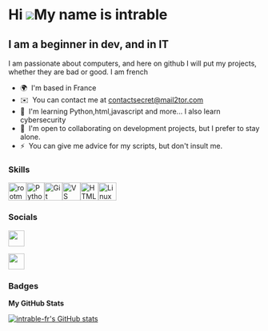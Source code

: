 Hi ![](https://user-images.githubusercontent.com/18350557/176309783-0785949b-9127-417c-8b55-ab5a4333674e.gif)My name is intrable
================================================================================================================================

I am a beginner in dev, and in IT
---------------------------------

I am passionate about computers, and here on github I will put my projects, whether they are bad or good. I am french

* 🌍  I'm based in France
* ✉️  You can contact me at [contactsecret@mail2tor.com](mailto:contactsecret@mail2tor.com)
* 🧠  I'm learning Python,html,javascript and more... I also learn cybersecurity
* 🤝  I'm open to collaborating on development projects, but I prefer to stay alone.
* ⚡  You can give me advice for my scripts, but don't insult me.

### Skills


<p align="left">
<a href="https://https://www.root-me.org" target="_blank" rel="noreferrer"><img src="https://external-content.duckduckgo.com/iu/?u=https%3A%2F%2Ftse1.mm.bing.net%2Fth%3Fid%3DOIP.eE956mZB3ekv_HpqYUZR5QHaHa%26pid%3DApi&f=1&ipt=5bab6efff5c4b2e63445bbe23b69b2bff32fe502c56690668a790b0168c831f6&ipo=images" width="36" height="36" alt="rootme" /></a><a 
<a href="https://www.python.org/" target="_blank" rel="noreferrer"><img src="https://raw.githubusercontent.com/danielcranney/readme-generator/main/public/icons/skills/python-colored.svg" width="36" height="36" alt="Python" /></a><a href="https://git-scm.com/" target="_blank" rel="noreferrer"><img src="https://raw.githubusercontent.com/danielcranney/readme-generator/main/public/icons/skills/git-colored.svg" width="36" height="36" alt="Git" /></a><a href="https://code.visualstudio.com/" target="_blank" rel="noreferrer"><img src="https://raw.githubusercontent.com/danielcranney/readme-generator/main/public/icons/skills/visualstudiocode.svg" width="36" height="36" alt="VS Code" /></a><a href="https://developer.mozilla.org/en-US/docs/Glossary/HTML5" target="_blank" rel="noreferrer"><img src="https://raw.githubusercontent.com/danielcranney/readme-generator/main/public/icons/skills/html5-colored.svg" width="36" height="36" alt="HTML5" /></a><a href="https://www.linux.org" target="_blank" rel="noreferrer"><img src="https://raw.githubusercontent.com/danielcranney/readme-generator/main/public/icons/skills/linux-colored.svg" width="36" height="36" alt="Linux" /></a>
</p>


### Socials

<p align="left"> <a href="https://www.github.com/intrable-fr" target="_blank" rel="noreferrer"> <picture> <source media="(prefers-color-scheme: dark)" srcset="https://raw.githubusercontent.com/danielcranney/readme-generator/main/public/icons/socials/github-dark.svg" /> <source media="(prefers-color-scheme: light)" srcset="https://raw.githubusercontent.com/danielcranney/readme-generator/main/public/icons/socials/github.svg" /> <img src="https://raw.githubusercontent.com/danielcranney/readme-generator/main/public/icons/socials/github.svg" width="32" height="32" /> </picture> </a></p>
<p align="left"> <a href="https://www.root-me.org/scriptkiddies-934275?lang=fr#d93785a45b405f778756af503c60ebc7" target="_blank" rel="noreferrer"> <picture> <source media="(prefers-color-scheme: dark)" srcset="https://external-content.duckduckgo.com/iu/?u=https%3A%2F%2Ftse1.mm.bing.net%2Fth%3Fid%3DOIP.eE956mZB3ekv_HpqYUZR5QHaHa%26pid%3DApi&f=1&ipt=5bab6efff5c4b2e63445bbe23b69b2bff32fe502c56690668a790b0168c831f6&ipo=images" /> <source media="(prefers-color-scheme: light)" srcset="https://external-content.duckduckgo.com/iu/?u=https%3A%2F%2Fdothazard.com%2Fwp-content%2Fuploads%2F2017%2F02%2Froot-me.jpg&f=1&nofb=1&ipt=61775203bebf8f92575dbeaeb26fee8d40a965682b6a66fb383ec736909087ab&ipo=images" /> <img src="https://external-content.duckduckgo.com/iu/?u=https%3A%2F%2Fdothazard.com%2Fwp-content%2Fuploads%2F2017%2F02%2Froot-me.jpg&f=1&nofb=1&ipt=61775203bebf8f92575dbeaeb26fee8d40a965682b6a66fb383ec736909087ab&ipo=images" width="32" height="32" /> </picture> </a></p>

### Badges

<b>My GitHub Stats</b>

<a href="http://www.github.com/intrable-fr"><img src="https://github-readme-stats.vercel.app/api?username=intrable-fr&show_icons=true&hide=&count_private=true&title_color=ec4899&text_color=ffffff&icon_color=ec4899&bg_color=1c1917&hide_border=true&show_icons=true" alt="intrable-fr's GitHub stats" /></a>
